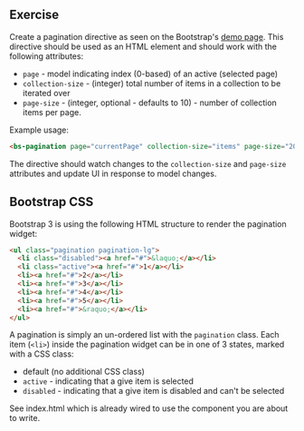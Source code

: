 ## Exercise

Create a pagination directive as seen on the Bootstrap's [demo page](http://getbootstrap.com/components/#pagination).
This directive should be used as an HTML element and should work with the following attributes:
* `page` - model indicating index (0-based) of an active (selected page)
* `collection-size` - (integer) total number of items in a collection to be iterated over
* `page-size` - (integer, optional - defaults to 10) - number of collection items per page.

Example usage:

```html
<bs-pagination page="currentPage" collection-size="items" page-size="20"></bs-pagination>
```

The directive should watch changes to the `collection-size` and `page-size` attributes and update UI
 in response to model changes.

## Bootstrap CSS

Bootstrap 3 is using the following HTML structure to render the pagination widget:

```html
<ul class="pagination pagination-lg">
  <li class="disabled"><a href="#">&laquo;</a></li>
  <li class="active"><a href="#">1</a></li>
  <li><a href="#">2</a></li>
  <li><a href="#">3</a></li>
  <li><a href="#">4</a></li>
  <li><a href="#">5</a></li>
  <li><a href="#">&raquo;</a></li>
</ul>
```

A pagination is simply an un-ordered list with the `pagination` class.
Each item (`<li>`) inside the pagination widget can be in one of 3 states, marked with a CSS class:
* default (no additional CSS class)
* `active` - indicating that a give item is selected
* `disabled` - indicating that a give item is disabled and can't be selected

See index.html which is already wired to use the component you are about to write.
